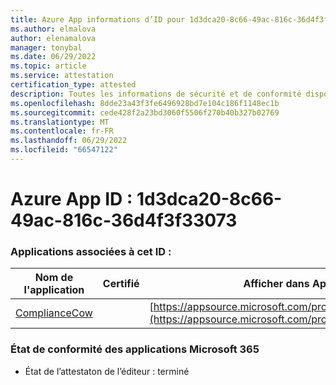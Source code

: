 ```yaml
---
title: Azure App informations d’ID pour 1d3dca20-8c66-49ac-816c-36d4f3f33073
ms.author: elmalova
author: elenamalova
manager: tonybal
ms.date: 06/29/2022
ms.topic: article
ms.service: attestation
certification_type: attested
description: Toutes les informations de sécurité et de conformité disponibles pour 1d3dca20-8c66-49ac-816c-36d4f3f33073.
ms.openlocfilehash: 8dde23a43f3fe6496928bd7e104c186f1148ec1b
ms.sourcegitcommit: cede428f2a23bd3060f5506f270b40b327b02769
ms.translationtype: MT
ms.contentlocale: fr-FR
ms.lasthandoff: 06/29/2022
ms.locfileid: "66547122"
---
```

# <a name="azure-app-id-1d3dca20-8c66-49ac-816c-36d4f3f33073"></a>Azure App ID : 1d3dca20-8c66-49ac-816c-36d4f3f33073


### <a name="apps-associated-with-this-id"></a>Applications associées à cet ID :
| **Nom de l'application** | **Certifié** | **Afficher dans AppSource** |
|--------------|---------------|-----------------------|
| [ComplianceCow](../forward/WA200004247.md) |  | [https://appsource.microsoft.com/product/office/WA200004247](https://appsource.microsoft.com/product/office/WA200004247) |

### <a name="microsoft-365-app-compliance-status"></a>État de conformité des applications Microsoft 365
- État de l’attestaton de l’éditeur : terminé
